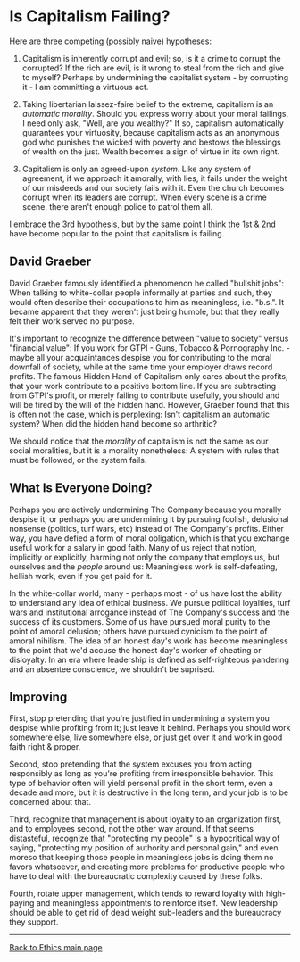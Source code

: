# Is Capitalism Failing?

Here are three competing (possibly naive) hypotheses:

1) Capitalism is inherently corrupt and evil; so, is it a crime to corrupt the corrupted? If the rich are evil, is it wrong to steal from the rich and give to myself? Perhaps by undermining the capitalist system - by corrupting it - I am committing a virtuous act.

2) Taking libertarian laissez-faire belief to the extreme, capitalism is an *automatic morality*. Should you express worry about your moral failings, I need only ask, "Well, are you wealthy?" If so, capitalism automatically guarantees your virtuosity, because capitalism acts as an anonymous god who punishes the wicked with poverty and bestows the blessings of wealth on the just. Wealth becomes a sign of virtue in its own right.

3) Capitalism is only an agreed-upon *system*. Like any system of agreement, if we approach it amorally, with lies, it fails under the weight of our misdeeds and our society fails with it. Even the church becomes corrupt when its leaders are corrupt. When every scene is a crime scene, there aren't enough police to patrol them all.

I embrace the 3rd hypothesis, but by the same point I think the 1st & 2nd have become popular to the point that capitalism is failing.

## David Graeber

David Graeber famously identified a phenomenon he called "bullshit jobs": When talking to white-collar people informally at parties and such, they would often describe their occupations to him as meaningless, i.e. "b.s.". It became apparent that they weren't just being humble, but that they really felt their work served no purpose.

It's important to recognize the difference between "value to society" versus "financial value": If you work for GTPI - Guns, Tobacco & Pornography Inc. - maybe all your acquaintances despise you for contributing to the moral downfall of society, while at the same time your employer draws record profits. The famous Hidden Hand of Capitalism only cares about the profits, that your work contribute to a positive bottom line. If you are subtracting from GTPI's profit, or merely failing to contribute usefully, you should and will be fired by the will of the hidden hand. However, Graeber found that this is often not the case, which is perplexing: Isn't capitalism an automatic system? When did the hidden hand become so arthritic?

We should notice that the *morality* of capitalism is not the same as our social moralities, but it is a morality nonetheless: A system with rules that must be followed, or the system fails.

## What Is Everyone Doing?

Perhaps you are actively undermining The Company because you morally despise it; or perhaps you are undermining it by pursuing foolish, delusional nonsense (politics, turf wars, etc) instead of The Company's profits. Either way, you have defied a form of moral obligation, which is that you exchange useful work for a salary in good faith. Many of us reject that notion, implicitly or explicitly, harming not only the company that employs us, but ourselves and the *people* around us: Meaningless work is self-defeating, hellish work, even if you get paid for it.

In the white-collar world, many - perhaps most - of us have lost the ability to understand any idea of ethical business. We pursue political loyalties, turf wars and institutional arrogance instead of The Company's success and the success of its customers. Some of us have pursued moral purity to the point of amoral delusion; others have pursued cynicism to the point of amoral nihilism. The idea of an honest day's work has become meaningless to the point that we'd accuse the honest day's worker of cheating or disloyalty. In an era where leadership is defined as self-righteous pandering and an absentee conscience, we shouldn't be suprised.

## Improving

First, stop pretending that you're justified in undermining a system you despise while profiting from it; just leave it behind. Perhaps you should work somewhere else, live somewhere else, or just get over it and work in good faith right & proper.

Second, stop pretending that the system excuses you from acting responsibly as long as you're profiting from irresponsible behavior. This type of behavior often will yield personal profit in the short term, even a decade and more, but it is destructive in the long term, and your job is to be concerned about that.

Third, recognize that management is about loyalty to an organization first, and to employees second, not the other way around. If that seems distasteful, recognize that "protecting my people" is a hypocritical way of saying, "protecting my position of authority and personal gain," and even moreso that keeping those people in meaningless jobs is doing them no favors whatsoever, and creating more problems for productive people who have to deal with the bureaucratic complexity caused by these folks.

Fourth, rotate upper management, which tends to reward loyalty with high-paying and meaningless appointments to reinforce itself. New leadership should be able to get rid of dead weight sub-leaders and the bureaucracy they support.

----

[Back to Ethics main page](./README.md)
